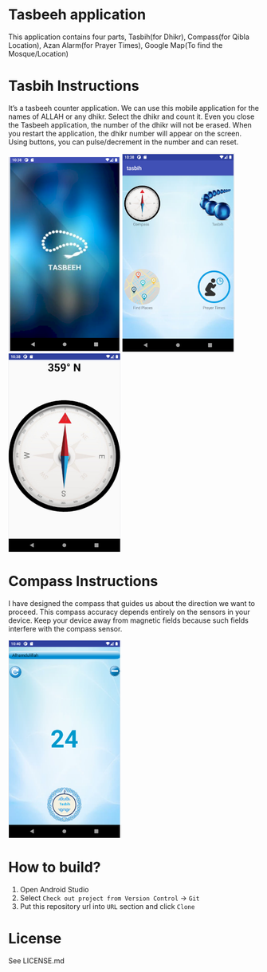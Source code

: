 # Tasbeeh application
This application contains four parts, Tasbih(for Dhikr), Compass(for Qibla Location), Azan Alarm(for Prayer Times), Google Map(To find the Mosque/Location)

# Tasbih Instructions
It’s a tasbeeh counter application. We can use this mobile application for the names of ALLAH or any dhikr. Select the dhikr and count it. Even you close the Tasbeeh application, the number of the dhikr will not be erased. When you restart the application, the dhikr number will appear on the screen. Using buttons, you can pulse/decrement in the number and can reset.

<img src="/screenshot/a.PNG" width="225"/> <img src="/screenshot/b.PNG" width="225"/> <img src="/screenshot/c.PNG" width="225"/>

# Compass Instructions
I have designed the compass that guides us about the direction we want to proceed. This compass accuracy depends entirely on the sensors in your device. Keep your device away from magnetic fields because such fields interfere with the compass sensor.


<img src="/screenshot/d.PNG" width="225"/>

# How to build?
1. Open Android Studio
2. Select `Check out project from Version Control` -> `Git`
3. Put this repository url into `URL` section and click `Clone`

# License
See LICENSE.md

